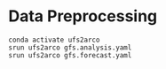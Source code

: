 # Data Preprocessing

```
conda activate ufs2arco
srun ufs2arco gfs.analysis.yaml
srun ufs2arco gfs.forecast.yaml
```
